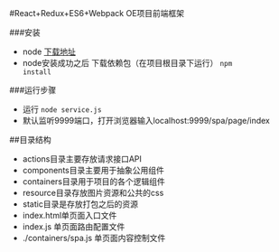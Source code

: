 #React+Redux+ES6+Webpack OE项目前端框架

###安装
* node [下载地址](https://nodejs.org/en/download/ )
* node安装成功之后 下载依赖包（在项目根目录下运行） <code>npm install</code>

###运行步骤
* 运行 <code>node service.js</code>
* 默认监听9999端口，打开浏览器输入localhost:9999/spa/page/index


##目录结构

* actions目录主要存放请求接口API
* components目录主要用于抽象公用组件
* containers目录用于项目的各个逻辑组件
* resource目录存放图片资源和公共的css
* static目录是存放打包之后的资源
* index.html单页面入口文件
* index.js 单页面路由配置文件
* ./containers/spa.js 单页面内容控制文件


